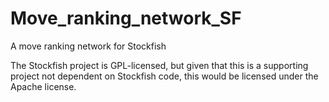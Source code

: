 # Move_ranking_network_SF
 A move ranking network for Stockfish

The Stockfish project is GPL-licensed, but given that this is a supporting project not dependent on Stockfish code, this would be licensed under the Apache license.